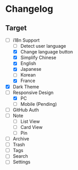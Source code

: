 # Changelog

## Target

- [ ] i18n Support
  - [ ] Detect user language
  - [x] Change language button
  - [x] Simplify Chinese
  - [x] English
  - [x] Japanese
  - [ ] Korean
  - [x] France
- [x] Dark Theme
- [ ] Responsive Design
  - [x] PC
  - [ ] Mobile (Pending)
- [ ] GitHub Auth
- [ ] Note
  - [ ] List View
  - [ ] Card View
  - [ ] Pin
- [ ] Archive
- [ ] Trash
- [ ] Tags
- [ ] Search
- [ ] Settings
